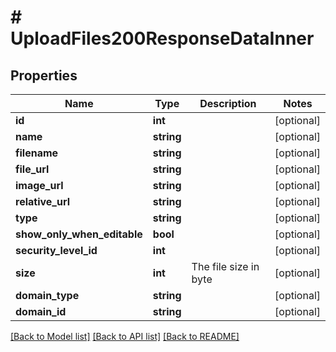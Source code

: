 # # UploadFiles200ResponseDataInner

## Properties

Name | Type | Description | Notes
------------ | ------------- | ------------- | -------------
**id** | **int** |  | [optional]
**name** | **string** |  | [optional]
**filename** | **string** |  | [optional]
**file_url** | **string** |  | [optional]
**image_url** | **string** |  | [optional]
**relative_url** | **string** |  | [optional]
**type** | **string** |  | [optional]
**show_only_when_editable** | **bool** |  | [optional]
**security_level_id** | **int** |  | [optional]
**size** | **int** | The file size in byte | [optional]
**domain_type** | **string** |  | [optional]
**domain_id** | **string** |  | [optional]

[[Back to Model list]](../../README.md#models) [[Back to API list]](../../README.md#endpoints) [[Back to README]](../../README.md)
